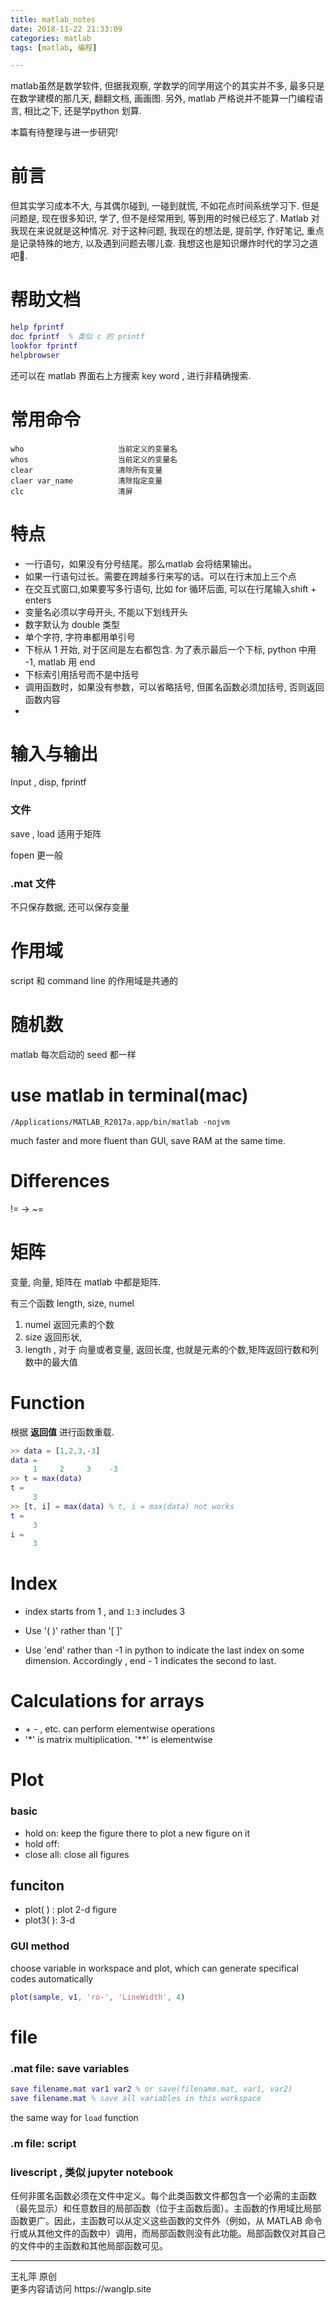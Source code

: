 ```yaml
---
title: matlab_notes
date: 2018-11-22 21:33:09
categories: matlab
tags: [matlab, 编程]

---
```


matlab虽然是数学软件, 但据我观察, 学数学的同学用这个的其实并不多, 最多只是在数学建模的那几天, 翻翻文档, 画画图. 另外, matlab 严格说并不能算一门编程语言, 相比之下, 还是学python 划算. 

<!--more-->

本篇有待整理与进一步研究!

# 前言

但其实学习成本不大, 与其偶尔碰到, 一碰到就慌, 不如花点时间系统学习下. 但是问题是, 现在很多知识, 学了, 但不是经常用到, 等到用的时候已经忘了. Matlab 对我现在来说就是这种情况.  对于这种问题, 我现在的想法是, 提前学, 作好笔记, 重点是记录特殊的地方, 以及遇到问题去哪儿查. 我想这也是知识爆炸时代的学习之道吧.



# 帮助文档

```matlab
help fprintf
doc fprintf  % 类似 c 的 printf
lookfor fprintf 
helpbrowser 
```



还可以在 matlab 界面右上方搜索 key word , 进行非精确搜索. 

# 常用命令

```
who 					当前定义的变量名
whos					当前定义的变量名
clear 					清除所有变量
claer var_name 			清除指定变量
clc 					清屏

```



# 特点

- 一行语句，如果没有分号结尾。那么matlab 会将结果输出。
- 如果一行语句过长。需要在跨越多行来写的话。可以在行末加上三个点
- 在交互式窗口,如果要写多行语句, 比如 for 循环后面, 可以在行尾输入shift + enters
- 变量名必须以字母开头, 不能以下划线开头
- 数字默认为 double 类型 
- 单个字符, 字符串都用单引号
- 下标从 1 开始, 对于区间是左右都包含. 为了表示最后一个下标, python 中用 -1, matlab 用 end 
- 下标索引用括号而不是中括号
- 调用函数时，如果没有参数，可以省略括号, 但匿名函数必须加括号, 否则返回函数内容 
- 



# 输入与输出

Input , disp, fprintf 

### 文件

save , load 适用于矩阵

fopen 更一般 

### .mat 文件

不只保存数据, 还可以保存变量

# 作用域

script 和 command line 的作用域是共通的

# 随机数

matlab 每次启动的 seed 都一样

# 

# use matlab in terminal(mac)

`/Applications/MATLAB_R2017a.app/bin/matlab -nojvm` 

much faster and more fluent than GUI, save RAM at the same time. 

# Differences

!=   ->  ~= 



# 矩阵

变量, 向量, 矩阵在 matlab 中都是矩阵.

有三个函数 length, size, numel 

1. numel 返回元素的个数
2. size 返回形状, 
3. length , 对于 向量或者变量, 返回长度, 也就是元素的个数,矩阵返回行数和列数中的最大值



# Function 

根据 **返回值** 进行函数重载. 

```matlab
>> data = [1,2,3,-3]
data =
     1     2     3    -3
>> t = max(data)
t =
     3
>> [t, i] = max(data) % t, i = max(data) not works 
t =
     3
i =
     3
```



# Index 

- index starts from 1 , and `1:3` includes 3

- Use '( )' rather than '[ ]' 

- Use 'end' rather than -1 in python to indicate the last index on some dimension. Accordingly , end - 1 indicates the second to last. 




# Calculations for arrays

- \+ - , etc. can perform elementwise operations 
- '*' is matrix multiplication.  '**' is elementwise 



# Plot

### basic

- hold on: keep the figure there to plot a new figure on it 
- hold off: 
- close all: close all figures 

## funciton

- plot( ) : plot 2-d figure 
- plot3( ): 3-d 



### GUI method

choose variable in workspace and plot, which can generate specifical codes automatically 





```matlab
plot(sample, v1, 'ro-', 'LineWidth', 4)
```



# file

### .mat file: save variables 

```matlab
save filename.mat var1 var2 % or save(filename.mat, var1, var2)
save filename.mat % save all variables in this workspace

```



the same way for `load` function 



### .m file: script 

### livescript , 类似 jupyter notebook  







任何非匿名函数必须在文件中定义。每个此类函数文件都包含一个必需的主函数（最先显示）和任意数目的局部函数（位于主函数后面）。主函数的作用域比局部函数更广。因此，主函数可以从定义这些函数的文件外（例如，从 MATLAB 命令行或从其他文件的函数中）调用，而局部函数则没有此功能。局部函数仅对其自己的文件中的主函数和其他局部函数可见。

<hr>
 王礼萍  原创<br>
 更多内容请访问 https://wanglp.site <br>




